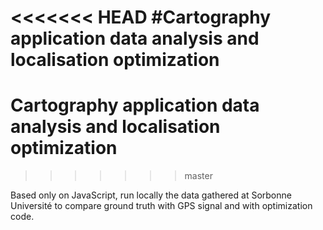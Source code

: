 <<<<<<< HEAD
#Cartography application data analysis and localisation optimization
=======
# Cartography application data analysis and localisation optimization
>>>>>>> master

Based only on JavaScript, run locally the data gathered at Sorbonne Université to compare ground truth with GPS signal and with optimization code.